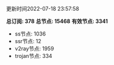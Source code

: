 更新时间2022-07-18 23:57:58

**总订阅: 378**
**总节点: 15468**
**有效节点: 3341**
- ss节点: 1036
- ssr节点: 12
- v2ray节点: 1959
- trojan节点: 334
